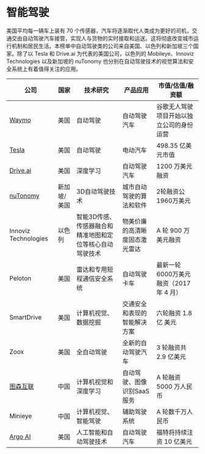 # 智能驾驶

美国平均每⼀辆车上装有 70 个传感器，汽车将逐渐取代人类成为更好的司机，交通交由自动驾驶汽车接管，实现人与货物的实时接取和运送。这将彻底改变城市运行机制和居民生活。本榜单中自动驾驶类的公司来自美国、以色列和新加坡三个国家。除了以 Tesla 和 Drive.ai 为代表的美国公司，以色列的 Mobileye、Innoviz Technologies 以及新加坡的 nuTonomy 也分别在自动驾驶技术的视觉算法和安全系统上有着值得关注的应用。

公司|国家|技术研究|产品应用|市值/估值/融资额
---|---|---|---|---
[Waymo](https://waymo.com)|美国|自动驾驶|自动驾驶汽车|谷歌无人驾驶项目开始以独立公司的身份运营
[Tesla](https://www.tesla.com)|美国|自动驾驶|电动汽车|498.35 亿美元市值
[Drive.ai](https://www.drive.ai/)|美国|深度学习|自动驾驶汽车|1200 万美元融资
[nuTonomy](http://nutonomy.com/)|新加坡/美国|3D自动驾驶技术|城市自动驾驶的算法和软件|2轮融资公1960万美元
Innoviz Technologies|以色列|智能3D传感、传感器融合和精准地图和定位等核心自动驾驶技术|物美价廉的高清晰度固态激光雷达|A 轮 900 万美元融资
Peloton|美国|雷达和专用短程通信安全系统|自动驾驶卡车|最新一轮6000万美元融资（2017 年 4 月）
SmartDrive|美国|计算机视觉、数据挖掘|交通安全和表现的智能解决方案|六轮融资 1.8亿 美元
Zoox|美国|全自动驾驶|全新的自动驾驶汽车|3 轮融资共 2.9 亿美元
[图森互联](http://www.tusimple.com/)|中国|计算机视觉和深度学习|自动驾驶、图像识别SaaS服务|A 轮融资 5000 万人民币
Minieye|中国|计算机视觉、智能驾驶|辅助驾驶系统|A 轮数千万人民币
[Argo AI](https://www.argo.ai)|美国|人工智能和自动驾驶技术|自动驾驶汽车|福特将持续注资 10 亿美元
